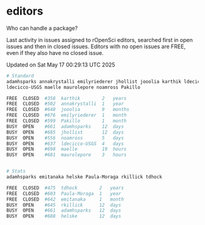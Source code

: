 # editors

Who can handle a package?

Last activity in issues assigned to rOpenSci editors, searched first in open
issues and then in closed issues. Editors with no open issues are FREE, even if
they also have no closed issue.


Updated on Sat May 17 00:29:13 UTC 2025

```bash
# Standard
adamhsparks annakrystalli emilyriederer jhollist jooolia karthik ldecicco
ldecicco-USGS maelle maurolepore noamross Pakillo

FREE  CLOSED  #358  karthik        2   years
FREE  CLOSED  #502  annakrystalli  1   year
FREE  CLOSED  #648  jooolia        9   months
FREE  CLOSED  #676  emilyriederer  1   month
FREE  CLOSED  #599  Pakillo        1   month
BUSY  OPEN    #661  adamhsparks    12  days
BUSY  OPEN    #685  jhollist       12  days
BUSY  OPEN    #556  noamross       5   days
BUSY  OPEN    #637  ldecicco-USGS  4   days
BUSY  OPEN    #698  maelle         19  hours
BUSY  OPEN    #681  maurolepore    3   hours


# Stats
adamhsparks emitanaka helske Paula-Moraga rkillick tdhock

FREE  CLOSED  #475  tdhock        2   years
FREE  CLOSED  #603  Paula-Moraga  1   year
FREE  CLOSED  #642  emitanaka     1   month
BUSY  OPEN    #645  rkillick      12  days
BUSY  OPEN    #661  adamhsparks   12  days
BUSY  OPEN    #688  helske        12  days
```
